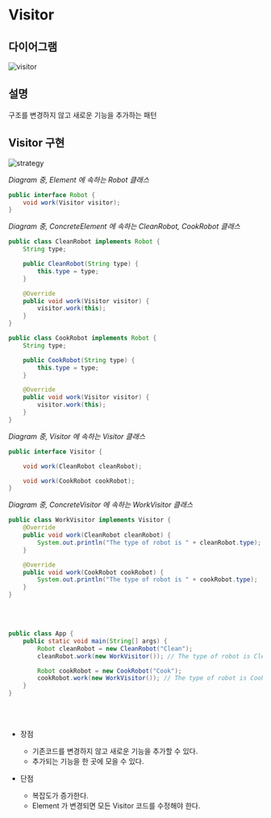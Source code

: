 # Visitor

## 다이어그램

![visitor](@src/visitor_diagram.png)

## 설명

구조를 변경하지 않고 새로운 기능을 추가하는 패턴

## Visitor 구현

![strategy](@src/visitor_diagram_2.png)

_Diagram 중, Element 에 속하는 Robot 클래스_
```java
public interface Robot {
    void work(Visitor visitor);
}
```

_Diagram 중, ConcreteElement 에 속하는 CleanRobot, CookRobot 클래스_
```java
public class CleanRobot implements Robot {
    String type;

    public CleanRobot(String type) {
        this.type = type;
    }

    @Override
    public void work(Visitor visitor) {
        visitor.work(this);
    }
}

public class CookRobot implements Robot {
    String type;

    public CookRobot(String type) {
        this.type = type;
    }

    @Override
    public void work(Visitor visitor) {
        visitor.work(this);
    }
}
```

_Diagram 중, Visitor 에 속하는 Visitor 클래스_
```java
public interface Visitor {

    void work(CleanRobot cleanRobot);

    void work(CookRobot cookRobot);
}
```

_Diagram 중, ConcreteVisitor 에 속하는 WorkVisitor 클래스_
```java
public class WorkVisitor implements Visitor {
    @Override
    public void work(CleanRobot cleanRobot) {
        System.out.println("The type of robot is " + cleanRobot.type);
    }

    @Override
    public void work(CookRobot cookRobot) {
        System.out.println("The type of robot is " + cookRobot.type);
    }
}
```

<br><br>

```java
public class App {
    public static void main(String[] args) {
        Robot cleanRobot = new CleanRobot("Clean");
        cleanRobot.work(new WorkVisitor()); // The type of robot is Clean

        Robot cookRobot = new CookRobot("Cook");
        cookRobot.work(new WorkVisitor()); // The type of robot is Cook
    }
}
```

<br><br>

* 장점
    * 기존코드를 변경하지 않고 새로운 기능을 추가할 수 있다.
    * 추가되는 기능을 한 곳에 모을 수 있다.

* 단점
    * 복잡도가 증가한다.
    * Element 가 변경되면 모든 Visitor 코드를 수정해야 한다.